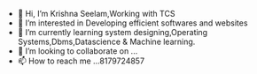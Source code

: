 - 👋 Hi, I’m Krishna Seelam,Working with TCS 
- 👀 I’m interested in Developing efficient softwares and websites
- 🌱 I’m currently learning system designing,Operating Systems,Dbms,Datascience & Machine learning.
- 💞️ I’m looking to collaborate on ...
- 📫 How to reach me ...8179724857
